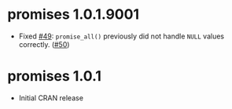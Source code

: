 promises 1.0.1.9001
================

* Fixed [#49](https://github.com/rstudio/promises/issues/49): `promise_all()` previously did not handle `NULL` values correctly. ([#50](https://github.com/rstudio/promises/pull/50))

promises 1.0.1
================

* Initial CRAN release
